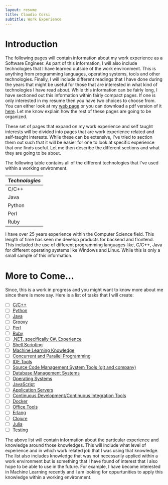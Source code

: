 ```yaml
---
layout: resume
title: Claudio Corsi
subtitle: Work Experience
---
```


# Introduction

The following pages will contain information about my work experience as a Software Engineer.  As part of this information, I
will also include technologies that I have learned outside of the work environment.  This is anything from programming languages,
operating systems, tools and other technologies.  Finally, I will include different readings that I have done during the years
that might be useful for those that are interested in what kind of technologies I have read about.  While this information can
be fairly long,  I have sectioned out this information within fairly compact pages.  If one is only interested in my resume then
you have two choices to choose from.  You can either look at my [web page](resume) or you can download a pdf version of it
[here](https://raw.githubusercontent.com/ccorsi/learning/docs/assets/pdf/ClaudioCorsiCV.pdf).  Let me know explain how the rest 
of these pages are going to be organized.

These set of pages that expand on my work experience and self taught interests will be divided into pages that are work experience
related and self-taught interests.  While these can be extensive, I've tried to section them out such that it will be easier for
one to look at specific experience that one finds useful.  Let me then describe the different sections and what they are going to
be about.

The following table contains all of the different technologies that I've used within a working environment.

| *Technologies* |
| --- |
| C/C++ |
| Java |
| Python |
| Perl |
| Ruby |


I have over 25 years experience within the Computer Science field.  This length of time has seen me develop products for backend and
frontend.  This included the use of different programming languages like, C/C++, Java for different operating systems
like Windows and Linux.  While this is only a small sample of this information.


# More to Come...

Since, this is a work in progress and you might want to know more about me since there is more say.  Here is a list
of tasks that I will create:

- [ ] [C/C++](c-cpp)
- [ ] [Python](python)
- [ ] [Java](java)
- [ ] [Groovy](groovy)
- [ ] [Perl](perl)
- [ ] [Ruby](ruby)
- [ ] [.NET, specifically C#, Experience](dotnet)
- [ ] [Shell Scripting](scripting)
- [ ] [Machine Learning Knowledge](ml)
- [ ] [Concurrent and Parallel Programming]()
- [ ] [IDE Tools](idetools)
- [ ] [Source Code Management System Tools (git and company)](scms)
- [ ] [Database Management Systems](dbms)
- [ ] [Operating Systems](operatingsystems)
- [ ] [JavaScript](javascript)
- [ ] [Application Servers](appservers)
- [ ] [Continuous Development/Continuous Integration Tools](cdci)
- [ ] [Docker](containers)
- [ ] [Office Tools](officetools)
- [ ] [Erlang](erlang)
- [ ] [Clojure](clojure)
- [ ] [Julia](julia)
- [ ] [Testing](testing)

The above list will contain information about the particular experience and knowledge around those knowledges. This
will include what level of experience and in which work related job that I was using that knowledge.  The list also
includes knowledge that was not necessarily applied within a work environment but is something that I have found of
interest that I also hope to be able to use in the future.  For example, I have become interested in Machine 
Learning recently and I am looking for oppurtunities to apply this knowledge within a working environment.

